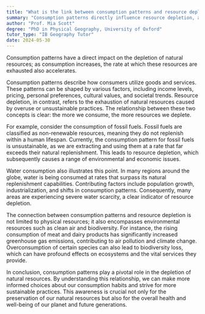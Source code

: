 ```yaml
---
title: "What is the link between consumption patterns and resource depletion?"
summary: "Consumption patterns directly influence resource depletion, as increased consumption leads to faster depletion of natural resources."
author: "Prof. Mia Scott"
degree: "PhD in Physical Geography, University of Oxford"
tutor_type: "IB Geography Tutor"
date: 2024-05-30
---
```


Consumption patterns have a direct impact on the depletion of natural resources; as consumption increases, the rate at which these resources are exhausted also accelerates.

Consumption patterns describe how consumers utilize goods and services. These patterns can be shaped by various factors, including income levels, pricing, personal preferences, cultural values, and societal trends. Resource depletion, in contrast, refers to the exhaustion of natural resources caused by overuse or unsustainable practices. The relationship between these two concepts is clear: the more we consume, the more resources we deplete.

For example, consider the consumption of fossil fuels. Fossil fuels are classified as non-renewable resources, meaning they do not replenish within a human lifespan. Currently, the consumption pattern for fossil fuels is unsustainable, as we are extracting and using them at a rate that far exceeds their natural replenishment. This leads to resource depletion, which subsequently causes a range of environmental and economic issues.

Water consumption also illustrates this point. In many regions around the globe, water is being consumed at rates that surpass its natural replenishment capabilities. Contributing factors include population growth, industrialization, and shifts in consumption patterns. Consequently, many areas are experiencing severe water scarcity, a clear indicator of resource depletion.

The connection between consumption patterns and resource depletion is not limited to physical resources; it also encompasses environmental resources such as clean air and biodiversity. For instance, the rising consumption of meat and dairy products has significantly increased greenhouse gas emissions, contributing to air pollution and climate change. Overconsumption of certain species can also lead to biodiversity loss, which can have profound effects on ecosystems and the vital services they provide.

In conclusion, consumption patterns play a pivotal role in the depletion of natural resources. By understanding this relationship, we can make more informed choices about our consumption habits and strive for more sustainable practices. This awareness is crucial not only for the preservation of our natural resources but also for the overall health and well-being of our planet and future generations.
    